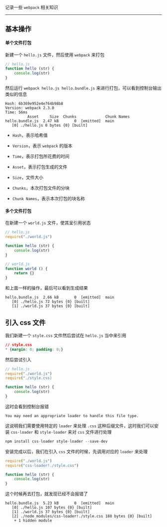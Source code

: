 记录一些 `webpack` 相关知识

----

## 基本操作

#### 单个文件打包

新建一个 `hello.js` 文件，然后使用 `webpack` 来打包

```js
// hello.js
function hello (str) {
    console.log(str)
}
```

然后运行 `webpack hello.js hello.bundle.js` 来进行打包，可以看到控制台输出类似的信息

```
Hash: 6b369e952e4e764b98b8
Version: webpack 2.3.0
Time: 56ms
          Asset     Size  Chunks             Chunk Names
hello.bundle.js  2.47 kB       0  [emitted]  main
   [0] ./hello.js 0 bytes {0} [built]
```

* `Hash`，表示哈希值

* `Version`，表示 `webpack` 的版本

* `Time`，表示打包所花费的时间

* `Asset`，表示打包生成的文件

* `Size`，文件大小

* `Chunks`，本次打包文件的分块

* `Chunk Names`，表示本次打包的块名称


#### 多个文件打包

在新建一个 `world.js` 文件，使其呈引用状态

```js
// hello.js
require("./world.js")

function hello (str) {
    console.log(str)
}

// world.js
function world () {
    return {}
}
```

和上面一样的操作，最后可以看到生成结果

```
hello.bundle.js  2.66 kB       0  [emitted]  main
   [0] ./hello.js 72 bytes {0} [built]
   [1] ./world.js 37 bytes {0} [built]
```


## 引入 css 文件

我们新建一个 `style.css` 文件然后尝试在 `hello.js` 当中来引用

```css
// style.css
* {margin: 0; padding: 0;}
```

然后尝试引入

```js
// hello.js
require("./world.js")
require("./style.css)

function hello (str) {
    console.log(str)
}
```

这时会看到控制台报错

```
You may need an appropriate loader to handle this file type.
```

这说明我们需要使用特定的 `loader` 来处理 `.css` 这种后缀文件，这时我们可以安装 `css-loader` 和 `style-loader` 来对 `css` 文件进行处理

```js
npm install css-loader style-loader --save-dev
```

安装完成以后，我们在引入 `css` 文件的时候，先调用对应的 `loader` 来处理

```js
require("./world.js")
require("css-loader!./style.css")

function hello (str) {
    console.log(str)
}
```

这个时候再去打包，就发现已经不会报错了

```
hello.bundle.js  5.23 kB       0  [emitted]  main
   [0] ./hello.js 107 bytes {0} [built]
   [1] ./world.js 37 bytes {0} [built]
   [2] ./node_modules/css-loader!./style.css 188 bytes {0} [built]
    + 1 hidden module
```